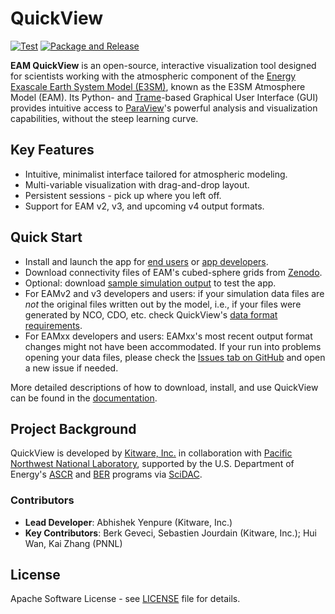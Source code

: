 # QuickView

[![Test](https://github.com/ayenpure/QuickView/actions/workflows/test.yml/badge.svg)](https://github.com/ayenpure/QuickView/actions/workflows/test.yml)
[![Package and Release](https://github.com/ayenpure/QuickView/actions/workflows/package-and-release.yml/badge.svg)](https://github.com/ayenpure/QuickView/actions/workflows/package-and-release.yml)

**EAM QuickView** is an open-source, interactive visualization tool
designed for scientists working with the atmospheric component of the 
[Energy Exascale Earth System Model (E3SM)](https://e3sm.org/), 
known as the E3SM Atmosphere Model (EAM). 
Its Python- and [Trame](https://www.kitware.com/trame/)-based 
Graphical User Interface (GUI) provides
intuitive access to [ParaView](https://www.paraview.org/)'s 
powerful analysis and visualization capabilities, without the steep learning curve.

## Key Features

- Intuitive, minimalist interface tailored for atmospheric modeling.
- Multi-variable visualization with drag-and-drop layout.
- Persistent sessions - pick up where you left off.
- Support for EAM v2, v3, and upcoming v4 output formats.

## Quick Start

- Install and launch the app for [end users](docs/setup/for_end_users.md)
  or [app developers](docs/setup/for_app_developers.md).
- Download connectivity files of EAM's cubed-sphere grids from
  [Zenodo](https://doi.org/10.5281/zenodo.16908566).
- Optional: download [sample simulation output](https://zenodo.org/records/16922607)
  to test the app.
- For EAMv2 and v3 developers and users: if your simulation data files
  are *not* the original files written out by the model,
  i.e., if your files were generated by NCO, CDO, etc.
  check QuickView's [data format requirements](docs/userguide/data_requirements.md).
- For EAMxx developers and users: EAMxx's most recent output format
  changes might not have been accommodated. If your run into problems
  opening your data files, please check the
  [Issues tab on GitHub](https://github.com/ayenpure/QuickView/issues) and
  open a new issue if needed.

More detailed descriptions of how to download, install, and use QuickView
can be found in the [documentation](https://quickview.readthedocs.io/en/latest/).

## Project Background

QuickView is developed by [Kitware, Inc.](https://www.kitware.com/) in
collaboration with
[Pacific Northwest National Laboratory](https://www.pnnl.gov/), supported by the
U.S. Department of Energy's
[ASCR](https://www.energy.gov/science/ascr/advanced-scientific-computing-research)
and
[BER](https://www.energy.gov/science/ber/biological-and-environmental-research)
programs via [SciDAC](https://www.scidac.gov/).

### Contributors

- **Lead Developer**: Abhishek Yenpure (Kitware, Inc.)
- **Key Contributors**: Berk Geveci, Sebastien Jourdain (Kitware, Inc.); Hui
  Wan, Kai Zhang (PNNL)

## License

Apache Software License - see [LICENSE](LICENSE) file for details.
